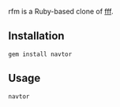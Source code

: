 rfm is a Ruby-based clone of [fff](https://github.com/dylanaraps/fff/).

## Installation

`gem install navtor`

## Usage

`navtor`
